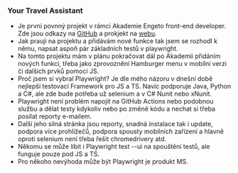 ### Your Travel Assistant

- Je první povnný projekt v rámci Akademie Engeto front-end developer. Zde jsou odkazy na [GitHub](https://github.com/LukasKanka/YourTravelAssistant) a prokjekt na [webu](https://lukaskanka.cz/YourTravelAssistant/cestovatel.html).
- Jak prauji na projektu a přidávám nové funkce tak jsem se rozhodl k němu, napsat aspoň pár základních testů v playwright.
- Na tomto projektu mám v plánu pokračovat dál po Akademii přidáním nových funkcí, třeba jako zprovoznění Hamburger menu v mobilní verzi či dalších prvků pomocí JS.
- Proč jsem si vybral Playwright? Je dle mého názoru v dnešní době nejlepší testovací Framework pro JS a TS. Navíc podporuje Java, Python a C#, ale zde bude potřeba už selenium a v C# Nunit nebo xNunit.
- Playwright není problém napojit na GitHub Actions nebo podobnou službu a dělat testy kdykoliv nebo po změně kódu a nechat si třeba posílat reporty e-mailem.
- Další jeho silná stránka jsou reporty, snadná instalace tak i update, podpora více prohlížečů, podpora spousty mobilních zařízení a hlavně oproti selenium není třeba řešit chromedrivery atd.
- Někomu se může líbit i Playwright test --ui na spouštění testů, ale funguje pouze pod JS a TS.
- Pro někoho nevýhoda může být Playwright je produkt MS.
